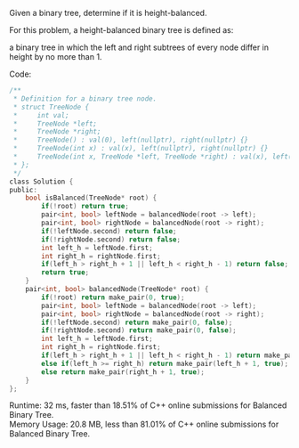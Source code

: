 Given a binary tree, determine if it is height-balanced.  

For this problem, a height-balanced binary tree is defined as:  

a binary tree in which the left and right subtrees of every node differ in height by no more than 1.  

Code:  
```c
/**
 * Definition for a binary tree node.
 * struct TreeNode {
 *     int val;
 *     TreeNode *left;
 *     TreeNode *right;
 *     TreeNode() : val(0), left(nullptr), right(nullptr) {}
 *     TreeNode(int x) : val(x), left(nullptr), right(nullptr) {}
 *     TreeNode(int x, TreeNode *left, TreeNode *right) : val(x), left(left), right(right) {}
 * };
 */
class Solution {
public:
    bool isBalanced(TreeNode* root) {
        if(!root) return true;
        pair<int, bool> leftNode = balancedNode(root -> left);
        pair<int, bool> rightNode = balancedNode(root -> right);
        if(!leftNode.second) return false;
        if(!rightNode.second) return false;
        int left_h = leftNode.first;
        int right_h = rightNode.first;
        if(left_h > right_h + 1 || left_h < right_h - 1) return false;
        return true;
    }
    pair<int, bool> balancedNode(TreeNode* root) {
        if(!root) return make_pair(0, true);
        pair<int, bool> leftNode = balancedNode(root -> left);
        pair<int, bool> rightNode = balancedNode(root -> right);
        if(!leftNode.second) return make_pair(0, false);
        if(!rightNode.second) return make_pair(0, false);
        int left_h = leftNode.first;
        int right_h = rightNode.first;
        if(left_h > right_h + 1 || left_h < right_h - 1) return make_pair(0, false);
        else if(left_h >= right_h) return make_pair(left_h + 1, true);
        else return make_pair(right_h + 1, true);
    }
};
```

Runtime: 32 ms, faster than 18.51% of C++ online submissions for Balanced Binary Tree.  
Memory Usage: 20.8 MB, less than 81.01% of C++ online submissions for Balanced Binary Tree.  
